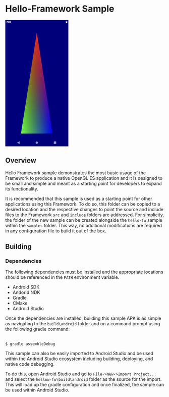 # Hello-Framework Sample

![Screenshot](img/screenshot.png)

## Overview

Hello Framework sample demonstrates the most basic usage of the Framework to produce a native OpenGL ES application and it is designed to be small and simple and meant as a starting point for developers to expand its functionality.

It is recommended that this sample is used as a starting point for other applications using this Framework. To do so, this folder can be copied to a desired location and the respective changes to point the source and include files to the Framework `src` and `include` folders are addressed. For simplicity, the folder of the new sample can be created alongside the `hello-fw` sample within the `samples` folder. This way, no additional modifications are required in any configuration file to build it out of the box.

## Building

### Dependencies

The following dependencies must be installed and the appropriate locations should be referenced in the `PATH` environment variable.

* Android SDK
* Andorid NDK
* Gradle
* CMake
* Android Studio

Once the dependencies are installed, building this sample APK is as simple as navigating to the `build\android` folder and on a command prompt using the following gradle command:

```

$ gradle assembleDebug

```

This sample can also be easily imported to Android Studio and be used within the Android Studio ecosystem including building, deploying, and native code debugging.

To do this, open Android Studio and go to `File->New->Import Project...` and select the `hellow-fw\build\android` folder as the source for the import. This will load up the gradle configuration and once finalized, the sample can be used within Android Studio.
